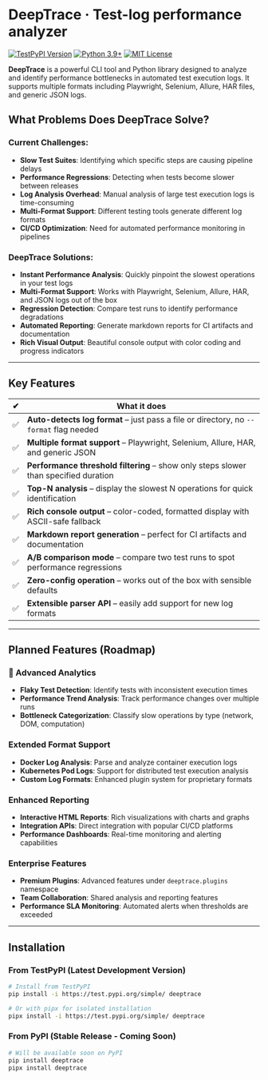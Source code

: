 # DeepTrace · Test-log performance analyzer

[![TestPyPI Version](https://img.shields.io/badge/TestPyPI-v0.1.1-blue)](https://test.pypi.org/project/deeptrace/)
[![Python 3.9+](https://img.shields.io/badge/python-3.9+-blue.svg)](https://www.python.org/downloads/)
[![MIT License](https://img.shields.io/badge/license-MIT-green.svg)](LICENSE)

**DeepTrace** is a powerful CLI tool and Python library designed to analyze and identify performance bottlenecks in automated test execution logs. It supports multiple formats including Playwright, Selenium, Allure, HAR files, and generic JSON logs.

## What Problems Does DeepTrace Solve?

### Current Challenges:
- **Slow Test Suites**: Identifying which specific steps are causing pipeline delays
- **Performance Regressions**: Detecting when tests become slower between releases  
- **Log Analysis Overhead**: Manual analysis of large test execution logs is time-consuming
- **Multi-Format Support**: Different testing tools generate different log formats
- **CI/CD Optimization**: Need for automated performance monitoring in pipelines

### DeepTrace Solutions:
- **Instant Performance Analysis**: Quickly pinpoint the slowest operations in your test logs
- **Multi-Format Support**: Works with Playwright, Selenium, Allure, HAR, and JSON logs out of the box
- **Regression Detection**: Compare test runs to identify performance degradations
- **Automated Reporting**: Generate markdown reports for CI artifacts and documentation
- **Rich Visual Output**: Beautiful console output with color coding and progress indicators

---

## Key Features

| ✔ | What it does                                                                                           |
|---|--------------------------------------------------------------------------------------------------------|
| ✅ | **Auto-detects log format** – just pass a file or directory, no `--format` flag needed                |
| ✅ | **Multiple format support** – Playwright, Selenium, Allure, HAR, and generic JSON                     |
| ✅ | **Performance threshold filtering** – show only steps slower than specified duration                    |
| ✅ | **Top-N analysis** – display the slowest N operations for quick identification                         |
| ✅ | **Rich console output** – color-coded, formatted display with ASCII-safe fallback                     |
| ✅ | **Markdown report generation** – perfect for CI artifacts and documentation                            |
| ✅ | **A/B comparison mode** – compare two test runs to spot performance regressions                       |
| ✅ | **Zero-config operation** – works out of the box with sensible defaults                               |
| ✅ | **Extensible parser API** – easily add support for new log formats                                    |

---

## Planned Features (Roadmap)

### 🔬 Advanced Analytics
- **Flaky Test Detection**: Identify tests with inconsistent execution times
- **Performance Trend Analysis**: Track performance changes over multiple runs
- **Bottleneck Categorization**: Classify slow operations by type (network, DOM, computation)

### Extended Format Support
- **Docker Log Analysis**: Parse and analyze container execution logs
- **Kubernetes Pod Logs**: Support for distributed test execution analysis
- **Custom Log Formats**: Enhanced plugin system for proprietary formats

### Enhanced Reporting
- **Interactive HTML Reports**: Rich visualizations with charts and graphs
- **Integration APIs**: Direct integration with popular CI/CD platforms
- **Performance Dashboards**: Real-time monitoring and alerting capabilities

### Enterprise Features
- **Premium Plugins**: Advanced features under `deeptrace.plugins` namespace
- **Team Collaboration**: Shared analysis and reporting features
- **Performance SLA Monitoring**: Automated alerts when thresholds are exceeded

---

## Installation

### From TestPyPI (Latest Development Version)
```bash
# Install from TestPyPI
pip install -i https://test.pypi.org/simple/ deeptrace

# Or with pipx for isolated installation
pipx install -i https://test.pypi.org/simple/ deeptrace
```

### From PyPI (Stable Release - Coming Soon)
```bash
# Will be available soon on PyPI
pip install deeptrace
pipx install deeptrace
